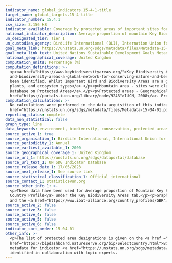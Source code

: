 ```yaml
---
indicator_name: global_indicators.15-4-1-title
target_name: global_targets.15-4-title
indicator_number: 15.4.1
csv_size: 3.156 kB
indicator_available: Coverage by protected areas of important sites for mountain biodiversity
national_indicator_description: Average proportion of mountain Key Biodiversity Areas (KBAs) covered by protected areas (%), where mountain KBAs are classed as ≥5% spatial overlap between KBAs and mountain raster layers.
un_designated_tier: Tier I
un_custodian_agency: BirdLife International (BLI), Internation Union for Conservation of Nature (IUCN), UN Environment World Conservation Monitoring Centre (UNEP-WCMC), UN Environment
goal_meta_link: https://unstats.un.org/sdgs/metadata/files/Metadata-15-04-01.pdf
goal_meta_link_text: United Nations Sustainable Development Goals Metadata (PDF 455 KB)
national_geographical_coverage: United Kingdom
computation_units: Percentage (%)
computation_definitions: >-
  <p><a href="https://www.keybiodiversityareas.org/">Key Biodiversity Area (KBA)</a> - Sites contributing significantly to the global persistence of biodiversity. KBAs encompass Important Bird and Biodiversity Areas.</p><p><a href="https://www.birdlife.org/papers-reports/important-bird-
  and-biodiversity-areas-a-global-network-for-conserving-nature-and-benefiting-people-2014/">Important Bird and Biodiversity Areas</a> - sites contributing significantly to the global persistence of biodiversity, identified using data on birds, of which more than 12,000 global sites have
  been identified. Whilst Important Bird and Biodiversity Areas are a good surrogate for general biodiversity, birds now comprise less than 50% of the species used to identify KBAs, expanding to <a href="https://portals.iucn.org/library/node/46259">mountain vertebrates, invertebrates,
  plants, and ecosystem types</a>.</p><p>Mountain area - sites were classified as mountain Key Biodiversity Areas when ≥5% spatial overlap was observed between the Key Biodiversity Area polygons and a mountain raster layer, taken from the <a href="https://www.protectedplanet.net/en">World
  Database on Protected Areas</a>.</p><p>Protected areas - Geographical spaces, recognized, dedicated and managed, through legal or other effective means, to achieve the long-term conservation of nature with associated ecosystem services and cultural values, as defined by <a
  href="https://portals.iucn.org/library/node/9243">IUCN, 2008</a>. Protected areas are documented in the <a href="www.protectedplanet.net">World Database on Protected Areas (WDPA)</a>.</p>
computation_calculations: >-
  No calculations were performed in the data acquisition of this indicator as appropriate data was readily available in the final format specified by this indicator. For detail on calculations made prior to acquisition see the <a
  href="https://unstats.un.org/sdgs/metadata/files/Metadata-15-04-01.pdf">global metadata</a>.
reporting_status: complete
data_non_statistical: false
graph_type: line
data_keywords: environment, biodiversity, conservation, protected areas, geospatial
source_active_1: true
source_organisation_1: BirdLife International, International Union for Conservation of Nature (IUCN), and UN Environment World Conservation Monitoring Centre (UNEP-WCMC)
source_periodicity_1: Annual
source_earliest_available_1: 2000
source_geographical_coverage_1: United Kingdom
source_url_1: https://unstats.un.org/sdgs/dataportal/database
source_url_text_1: UN SDG Indicator Database
source_release_date_1: 17/05/2023
source_next_release_1: See source link
source_statistical_classification_1: Official international
source_contact_1: statistics@un.org
source_other_info_1: >-
  <p>These data have been used for Average proportion of Mountain Key Biodiversity Areas (KBAs) covered by protected areas (%).</p><p>Data for this indicator can be found in the <a href="https://www.ibat-alliance.org/country_profiles/GBR">IBAT (Integrated Biodiversity Assessment Tool) UK
  Country Profile</a> under the Key Biodiversity Areas tab.</p><p>Graphs of Protected area coverage of KBAs are also available for each country in the <a href="https://bipdashboard.natureserve.org/bip/SelectCountry.html"> BIP Indicator Dashboard<a/>, 
  and the <a href="https://www.ibat-alliance.org/country_profiles/GBR"> IBAT Country Profiles.<a/> Please note that data on the different websites may not be updated at the same time so may give slightly different figures.
source_active_2: false
source_active_3: false
source_active_4: false
source_active_5: false
source_active_6: false
indicator_sort_order: 15-04-01
other_info: >-
  <p>The list of protected area designations is given on the <a href ="https://ibat-alliance.org/country_profiles">Integrated Biodiversity Assessment Tool (IBAT)</a>. Graphs of Protected area coverage of Key Biodiversity Areas are also available in the <a
  href="https://bipdashboard.natureserve.org/bip/SelectCountry.html">Biodiversity Indicators Partnership (BIP) Dashboard</a>, and the <a href="https://ibat-alliance.org/country_profiles">IBAT</a> UK country profile.</p><p>Data follows the UN specification for this indicator, see the UN
  metadata for indicator <a href="https://unstats.un.org/sdgs/metadata/files/Metadata-15-04-01.pdf">15.4.1</a> for further details. This indicator has been identified in collaboration with topic experts.</p> Data follows the UN specification for this indicator. This indicator has been
  identified in collaboration with topic experts.
---
```


